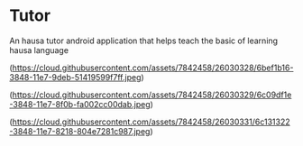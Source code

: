 # Tutor
An hausa tutor android application that helps teach the basic of learning hausa language

(https://cloud.githubusercontent.com/assets/7842458/26030328/6bef1b16-3848-11e7-9deb-51419599f7ff.jpeg)

(https://cloud.githubusercontent.com/assets/7842458/26030329/6c09df1e-3848-11e7-8f0b-fa002cc00dab.jpeg)

(https://cloud.githubusercontent.com/assets/7842458/26030331/6c131322-3848-11e7-8218-804e7281c987.jpeg)
